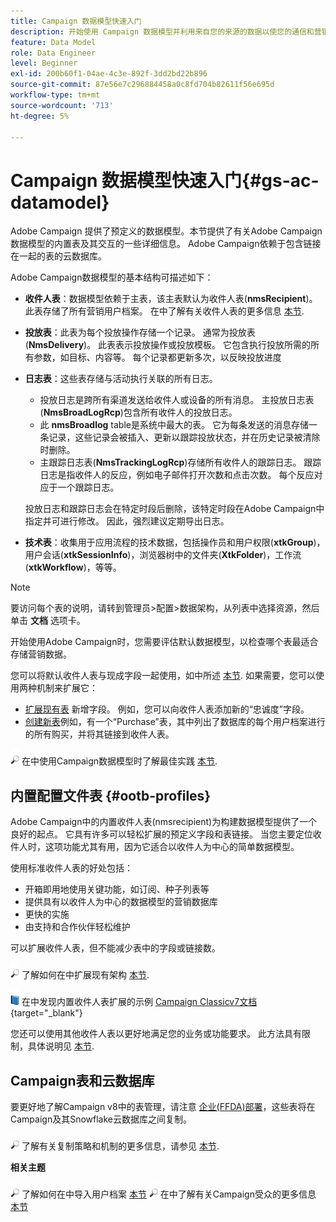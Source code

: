 ```yaml
---
title: Campaign 数据模型快速入门
description: 开始使用 Campaign 数据模型并利用来自您的来源的数据以使您的通信和营销输出受益。
feature: Data Model
role: Data Engineer
level: Beginner
exl-id: 200b60f1-04ae-4c3e-892f-3dd2bd22b896
source-git-commit: 87e56e7c296884458a0c8fd704b82611f56e695d
workflow-type: tm+mt
source-wordcount: '713'
ht-degree: 5%

---
```


# Campaign 数据模型快速入门{#gs-ac-datamodel}

Adobe Campaign 提供了预定义的数据模型。本节提供了有关Adobe Campaign数据模型的内置表及其交互的一些详细信息。 Adobe Campaign依赖于包含链接在一起的表的云数据库。

Adobe Campaign数据模型的基本结构可描述如下：

* **收件人表**：数据模型依赖于主表，该主表默认为收件人表(**nmsRecipient**)。 此表存储了所有营销用户档案。 在中了解有关收件人表的更多信息 [本节](#ootb-profiles).

* **投放表**：此表为每个投放操作存储一个记录。 通常为投放表(**NmsDelivery**)。 此表表示投放操作或投放模板。 它包含执行投放所需的所有参数，如目标、内容等。 每个记录都更新多次，以反映投放进度

* **日志表**：这些表存储与活动执行关联的所有日志。

   * 投放日志是跨所有渠道发送给收件人或设备的所有消息。 主投放日志表(**NmsBroadLogRcp**)包含所有收件人的投放日志。
   * 此 **nmsBroadlog** table是系统中最大的表。 它为每条发送的消息存储一条记录，这些记录会被插入、更新以跟踪投放状态，并在历史记录被清除时删除。
   * 主跟踪日志表(**NmsTrackingLogRcp**)存储所有收件人的跟踪日志。 跟踪日志是指收件人的反应，例如电子邮件打开次数和点击次数。 每个反应对应于一个跟踪日志。

  投放日志和跟踪日志会在特定时段后删除，该特定时段在Adobe Campaign中指定并可进行修改。 因此，强烈建议定期导出日志。

* **技术表**：收集用于应用流程的技术数据，包括操作员和用户权限(**xtkGroup**)，用户会话(**xtkSessionInfo**)，浏览器树中的文件夹(**XtkFolder**)，工作流(**xtkWorkflow**)，等等。

>[!NOTE]
>
>要访问每个表的说明，请转到管理员>配置>数据架构，从列表中选择资源，然后单击 **文档** 选项卡。

开始使用Adobe Campaign时，您需要评估默认数据模型，以检查哪个表最适合存储营销数据。

您可以将默认收件人表与现成字段一起使用，如中所述 [本节](#ootb-profiles). 如果需要，您可以使用两种机制来扩展它：

* [扩展现有表](extend-schema.md) 新增字段。 例如，您可以向收件人表添加新的“忠诚度”字段。
* [创建新表](create-schema.md)例如，有一个“Purchase”表，其中列出了数据库的每个用户档案进行的所有购买，并将其链接到收件人表。

![](../assets/do-not-localize/glass.png) 在中使用Campaign数据模型时了解最佳实践 [本节](datamodel-best-practices.md).

## 内置配置文件表 {#ootb-profiles}

Adobe Campaign中的内置收件人表(nmsrecipient)为构建数据模型提供了一个良好的起点。 它具有许多可以轻松扩展的预定义字段和表链接。 当您主要定位收件人时，这项功能尤其有用，因为它适合以收件人为中心的简单数据模型。

使用标准收件人表的好处包括：

* 开箱即用地使用关键功能，如订阅、种子列表等
* 提供具有以收件人为中心的数据模型的营销数据库
* 更快的实施
* 由支持和合作伙伴轻松维护

可以扩展收件人表，但不能减少表中的字段或链接数。

![](../assets/do-not-localize/glass.png) 了解如何在中扩展现有架构 [本节](extend-schema.md).

![](../assets/do-not-localize/book.png) 在中发现内置收件人表扩展的示例 [Campaign Classicv7文档](https://experienceleague.adobe.com/docs/campaign-classic/using/configuring-campaign-classic/editing-schemas/examples-of-schemas-edition.html#extending-a-table){target="_blank"}

您还可以使用其他收件人表以更好地满足您的业务或功能要求。 此方法具有限制，具体说明见 [本节](custom-recipient.md).

## Campaign表和云数据库

要更好地了解Campaign v8中的表管理，请注意 [企业(FFDA)部署](../architecture/enterprise-deployment.md)，这些表将在Campaign及其Snowflake云数据库之间复制。

![](../assets/do-not-localize/glass.png) 了解有关复制策略和机制的更多信息，请参见 [本节](../architecture/replication.md).

**相关主题**

![](../assets/do-not-localize/glass.png) 了解如何在中导入用户档案 [本节](../start/import.md)
![](../assets/do-not-localize/glass.png) 在中了解有关Campaign受众的更多信息 [本节](../start/audiences.md)
